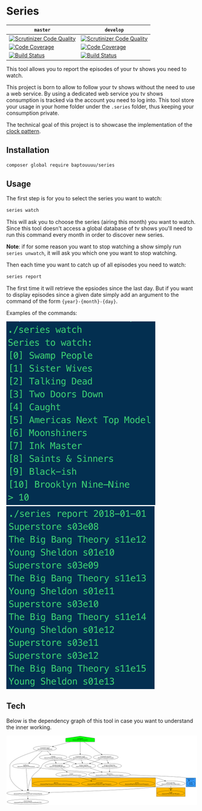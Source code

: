 # Series

| `master` | `develop` |
|----------|-----------|
| [![Scrutinizer Code Quality](https://scrutinizer-ci.com/g/Baptouuuu/series/badges/quality-score.png?b=master)](https://scrutinizer-ci.com/g/Baptouuuu/series/?branch=master) | [![Scrutinizer Code Quality](https://scrutinizer-ci.com/g/Baptouuuu/series/badges/quality-score.png?b=develop)](https://scrutinizer-ci.com/g/Baptouuuu/series/?branch=develop) |
| [![Code Coverage](https://scrutinizer-ci.com/g/Baptouuuu/series/badges/coverage.png?b=master)](https://scrutinizer-ci.com/g/Baptouuuu/series/?branch=master) | [![Code Coverage](https://scrutinizer-ci.com/g/Baptouuuu/series/badges/coverage.png?b=develop)](https://scrutinizer-ci.com/g/Baptouuuu/series/?branch=develop) |
| [![Build Status](https://scrutinizer-ci.com/g/Baptouuuu/series/badges/build.png?b=master)](https://scrutinizer-ci.com/g/Baptouuuu/series/build-status/master) | [![Build Status](https://scrutinizer-ci.com/g/Baptouuuu/series/badges/build.png?b=develop)](https://scrutinizer-ci.com/g/Baptouuuu/series/build-status/develop) |

This tool allows you to report the episodes of your tv shows you need to watch.

This project is born to allow to follow your tv shows without the need to use a web service. By using a dedicated web service you tv shows consumption is tracked via the account you need to log into. This tool store your usage in your home folder under the `.series` folder, thus keeping your consumption private.

The technical goal of this project is to showcase the implementation of the [clock pattern](https://github.com/Baptouuuu/talks/tree/master/time%20dependency).

## Installation

```sh
composer global require baptouuuu/series
```

## Usage

The first step is for you to select the series you want to watch:

```sh
series watch
```

This will ask you to choose the series (airing this month) you want to watch. Since this tool doesn't access a global database of tv shows you'll need to run this command every month in order to discover new series.

**Note**: if for some reason you want to stop watching a show simply run `series unwatch`, it will ask you which one you want to stop watching.

Then each time you want to catch up of all episodes you need to watch:

```sh
series report
```

The first time it will retrieve the epsiodes since the last day. But if you want to display episodes since a given date simply add an argument to the command of the form `{year}-{month}-{day}`.

Examples of the commands:

![](watch.png) ![](report.png)

## Tech

Below is the dependency graph of this tool in case you want to understand the inner working.

![](graph.svg)
